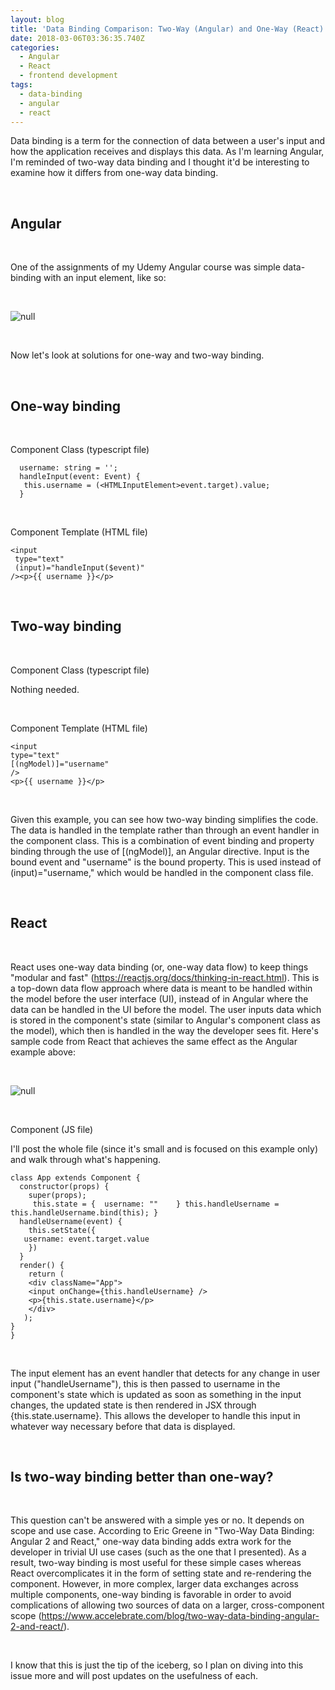 ```yaml
---
layout: blog
title: 'Data Binding Comparison: Two-Way (Angular) and One-Way (React)'
date: 2018-03-06T03:36:35.740Z
categories:
  - Angular
  - React
  - frontend development
tags:
  - data-binding
  - angular
  - react
---
```

Data binding is a term for the connection of data between a user's input and how the application receives and displays this data. As I'm learning Angular, I'm reminded of two-way data binding and I thought it'd be interesting to examine how it differs from one-way data binding.

&nbsp;

<h2 style="font-weight: bold">Angular</h2>

&nbsp;

One of the assignments of my Udemy Angular course was simple data-binding with an input element, like so:

&nbsp;

![null](/uploads/angular-data-binding.png)

&nbsp;

Now let's look at solutions for one-way and two-way binding.

&nbsp;

<h2 style="font-weight: bold">One-way binding</h2>

&nbsp;

Component Class (typescript file)

```
  username: string = '';
  handleInput(event: Event) {
   this.username = (<HTMLInputElement>event.target).value;
  }
```


&nbsp;

Component Template (HTML file)

```
<input 
 type="text" 
 (input)="handleInput($event)"
/><p>{{ username }}</p>
```

&nbsp;

<h2 style="font-weight: bold">Two-way binding</h2>

&nbsp;

Component Class (typescript file)

Nothing needed.

&nbsp;

Component Template (HTML file)

```
<input 
type="text" 
[(ngModel)]="username"
/>
<p>{{ username }}</p>
```

&nbsp;

Given this example, you can see how two-way binding simplifies the code. The data is handled in the template rather than through an event handler in the component class. This is a combination of event binding and property binding through the use of \[(ngModel)], an Angular directive. Input is the bound event and "username" is the bound property. This is used instead of (input)="username," which would be handled in the component class file.

&nbsp;

<h2 style="font-weight: bold">React</h2>

&nbsp;

React uses one-way data binding (or, one-way data flow) to keep things "modular and fast" (https://reactjs.org/docs/thinking-in-react.html). This is a top-down data flow approach where data is meant to be handled within the model before the user interface (UI), instead of in Angular where the data can be handled in the  UI before the model. The user inputs data which is stored in the component's state (similar to Angular's component class as the model), which then is handled in the way the developer sees fit. Here's sample code from React that achieves the same effect as the Angular example above:

&nbsp;

![null](/uploads/react-data-binding.png)

&nbsp;

Component (JS file)

I'll post the whole file (since it's small and is focused on this example only) and walk through what's happening.

```
class App extends Component {
  constructor(props) {
    super(props);
     this.state = {  username: ""    } this.handleUsername =      this.handleUsername.bind(this); }
  handleUsername(event) {
    this.setState({
   username: event.target.value
    })
  }
  render() {
    return (
    <div className="App">
    <input onChange={this.handleUsername} />
    <p>{this.state.username}</p>
    </div>
   );
}
}
```

&nbsp;

The input element has an event handler that detects for any change in user input ("handleUsername"), this is then passed to username in the component's state which is updated as soon as something in the input changes, the updated state is then rendered in JSX through {this.state.username}. This allows the developer to handle this input in whatever way necessary before that data is displayed.

&nbsp;

<h2 style="font-weight: bold">Is two-way binding better than one-way?</h2>

&nbsp;

This question can't be answered with a simple yes or no. It depends on scope and use case. According to Eric Greene in "Two-Way Data Binding: Angular 2 and React," one-way data binding adds extra work for the developer in trivial UI  use cases (such as the one that I presented). As a result, two-way binding is most useful for these simple cases whereas React overcomplicates it in the form of setting state and re-rendering the component. However, in more complex, larger data exchanges across multiple components, one-way binding is favorable in order to avoid complications of allowing two sources of data on a larger, cross-component scope (https://www.accelebrate.com/blog/two-way-data-binding-angular-2-and-react/).

&nbsp;

I know that this is just the tip of the iceberg, so I plan on diving into this issue more and will post updates on the usefulness of each.

